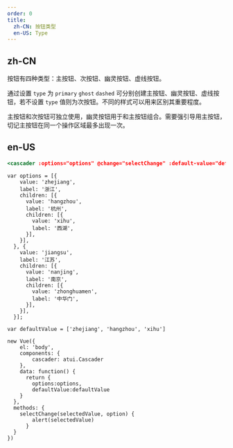 ```yaml
---
order: 0
title:
  zh-CN: 按钮类型
  en-US: Type
---
```


## zh-CN

按钮有四种类型：主按钮、次按钮、幽灵按钮、虚线按钮。

通过设置 `type` 为 `primary` `ghost` `dashed` 可分别创建主按钮、幽灵按钮、虚线按钮，若不设置 `type` 值则为次按钮。不同的样式可以用来区别其重要程度。

主按钮和次按钮可独立使用，幽灵按钮用于和主按钮组合。需要强引导用主按钮，切记主按钮在同一个操作区域最多出现一次。

## en-US


````jsx
<cascader :options="options" @change="selectChange" :default-value="defaultValue"></cascader>
````

````vue-script
var options = [{
    value: 'zhejiang',
    label: '浙江',
    children: [{
      value: 'hangzhou',
      label: '杭州',
      children: [{
        value: 'xihu',
        label: '西湖',
      }],
    }],
  }, {
    value: 'jiangsu',
    label: '江苏',
    children: [{
      value: 'nanjing',
      label: '南京',
      children: [{
        value: 'zhonghuamen',
        label: '中华门',
      }],
    }],
  }];

var defaultValue = ['zhejiang', 'hangzhou', 'xihu']

new Vue({
    el: 'body',
    components: {
        cascader: atui.Cascader
    },
    data: function() {
      return {
        options:options,
        defaultValue:defaultValue
    }
  },
  methods: {
    selectChange(selectedValue, option) {
        alert(selectedValue)
      }
  }
})
````